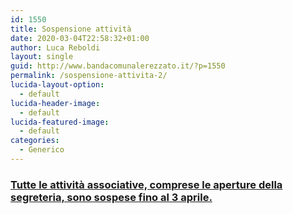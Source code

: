 ```yaml
---
id: 1550
title: Sospensione attività
date: 2020-03-04T22:58:32+01:00
author: Luca Reboldi
layout: single
guid: http://www.bandacomunalerezzato.it/?p=1550
permalink: /sospensione-attivita-2/
lucida-layout-option:
  - default
lucida-header-image:
  - default
lucida-featured-image:
  - default
categories:
  - Generico
---
```

### <span style="text-decoration: underline;"><strong>Tutte le attività associative, comprese le aperture della segreteria, sono sospese fino al 3 aprile.</strong></span>